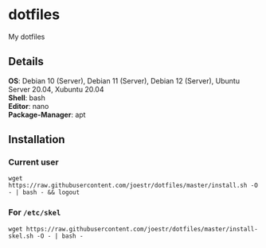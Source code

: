 # dotfiles
My dotfiles

## Details
**OS**: Debian 10 (Server), Debian 11 (Server), Debian 12 (Server), Ubuntu Server 20.04, Xubuntu 20.04  
**Shell**: bash  
**Editor**: nano  
**Package-Manager**: apt

## Installation
### Current user
`wget https://raw.githubusercontent.com/joestr/dotfiles/master/install.sh -O - | bash - && logout`

### For `/etc/skel`
`wget https://raw.githubusercontent.com/joestr/dotfiles/master/install-skel.sh -O - | bash -`
